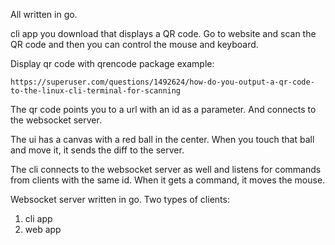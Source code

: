 All written in go.

cli app you download that displays a QR code. Go to website and scan the QR code and then you can control the mouse and keyboard.

Display qr code with qrencode package
example:
```
https://superuser.com/questions/1492624/how-do-you-output-a-qr-code-to-the-linux-cli-terminal-for-scanning
```

The qr code points you to a url with an id as a parameter. And connects to the websocket server.

The ui has a canvas with a red ball in the center. When you touch that ball and move it, it sends the diff to the server.

The cli connects to the websocket server as well and listens for commands from clients with the same id. When it gets a command, it moves the mouse.


Websocket server written in go.
Two types of clients:
1. cli app
2. web app



